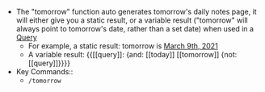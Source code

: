 - The "tomorrow" function auto generates tomorrow's daily notes page, it will either give you a static result, or a variable result ("tomorrow" will always point to tomorrow's date, rather than a set date) when used in a [Query](./Query.md) 
    - For example, a static result: tomorrow is [March 9th, 2021](<./March 9th, 2021.md>)
    - A variable result: {{[[query]]: {and: [[today]] [[tomorrow]] {not: [[query]]}}}}
- Key Commands::
    - `/tomorrow`